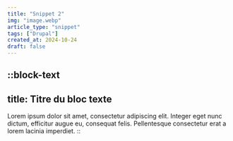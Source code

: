 ```yaml
---
title: "Snippet 2"
img: "image.webp"
article_type: "snippet"
tags: ["Drupal"]
created_at: 2024-10-24
draft: false
---
```



::block-text
---
title: Titre du bloc texte
---
Lorem ipsum dolor sit amet, consectetur adipiscing elit. Integer eget nunc
dictum, efficitur augue eu, consequat felis. Pellentesque consectetur erat a
lorem lacinia imperdiet.
::
